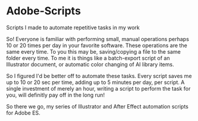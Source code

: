 # Adobe-Scripts
Scripts I made to automate repetitive tasks in my work

So! Everyone is familiar with performing small, manual operations perhaps 10 or 20 times per day in your favorite software.
These operations are the same every time. To you this may be, saving/copying a file to the same folder every time. To me it is things like a batch-export script of an Illustrator document, or automatic color changing of AI library items.

So I figured I'd be better off to automate these tasks.
Every script saves me up to 10 or 20 sec per time, adding up to 5 minutes per day, per script.
A single investment of merely an hour, writing a script to perform the task for you, will definitly pay off in the long run!

So there we go, my series of Illustrator and After Effect automation scripts for Adobe ES.
